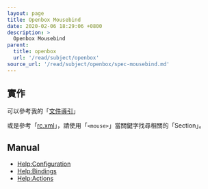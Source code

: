 ```yaml
---
layout: page
title: Openbox Mousebind
date: 2020-02-06 18:29:06 +0800
description: >
  Openbox Mousebind
parent:
  title: openbox
  url: '/read/subject/openbox'
source_url: '/read/subject/openbox/spec-mousebind.md'
---
```



## 實作

可以參考我的「[文件導引](https://github.com/samwhelp/play-ubuntu-18.04-plan/blob/master/prototype/de-box/play-openbox/spec-mousebind.md)」

或是參考「[rc.xml](https://github.com/samwhelp/play-ubuntu-18.04-plan/blob/master/prototype/de-box/play-openbox/config/openbox/rc.xml)」，請使用「`<mouse>`」當關鍵字找尋相關的「Section」。


## Manual

* [Help:Configuration](http://openbox.org/wiki/Help:Configuration#Mouse)
* [Help:Bindings](http://openbox.org/wiki/Help:Bindings#Mouse_bindings)
* [Help:Actions](http://openbox.org/wiki/Help:Actions#ShowMenu)
